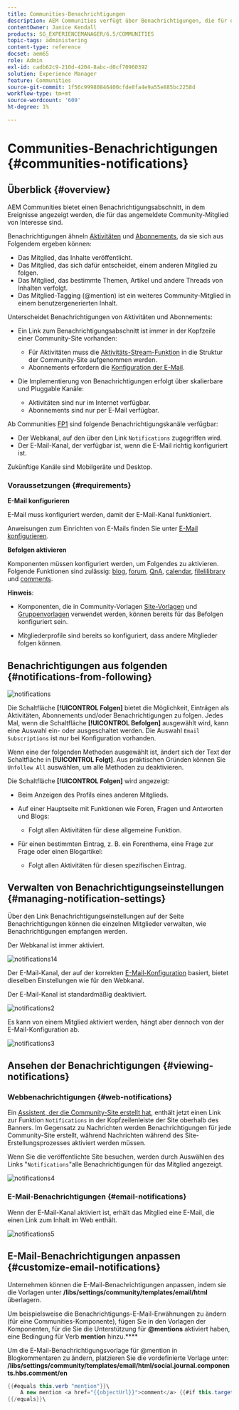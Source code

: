 ```yaml
---
title: Communities-Benachrichtigungen
description: AEM Communities verfügt über Benachrichtigungen, die für das angemeldete Community-Mitglied interessante Ereignisse anzeigen
contentOwner: Janice Kendall
products: SG_EXPERIENCEMANAGER/6.5/COMMUNITIES
topic-tags: administering
content-type: reference
docset: aem65
role: Admin
exl-id: cadb62c9-210d-4204-8abc-d0cf70960392
solution: Experience Manager
feature: Communities
source-git-commit: 1f56c99980846400cfde8fa4e9a55e885bc2258d
workflow-type: tm+mt
source-wordcount: '609'
ht-degree: 1%

---
```


# Communities-Benachrichtigungen {#communities-notifications}

## Überblick {#overview}

AEM Communities bietet einen Benachrichtigungsabschnitt, in dem Ereignisse angezeigt werden, die für das angemeldete Community-Mitglied von Interesse sind.

Benachrichtigungen ähneln [Aktivitäten](/help/communities/essentials-activities.md) und [Abonnements](/help/communities/subscriptions.md), da sie sich aus Folgendem ergeben können:

* Das Mitglied, das Inhalte veröffentlicht.
* Das Mitglied, das sich dafür entscheidet, einem anderen Mitglied zu folgen.
* Das Mitglied, das bestimmte Themen, Artikel und andere Threads von Inhalten verfolgt.
* Das Mitglied-Tagging (@mention) ist ein weiteres Community-Mitglied in einem benutzergenerierten Inhalt.

Unterscheidet Benachrichtigungen von Aktivitäten und Abonnements:

* Ein Link zum Benachrichtigungsabschnitt ist immer in der Kopfzeile einer Community-Site vorhanden:

   * Für Aktivitäten muss die [Aktivitäts-Stream-Funktion](/help/communities/functions.md#activity-stream-function) in die Struktur der Community-Site aufgenommen werden.
   * Abonnements erfordern die [Konfiguration der E-Mail](/help/communities/email.md).

* Die Implementierung von Benachrichtigungen erfolgt über skalierbare und Pluggable Kanäle:

   * Aktivitäten sind nur im Internet verfügbar.
   * Abonnements sind nur per E-Mail verfügbar.

Ab Communities [FP1](/help/communities/deploy-communities.md#latestfeaturepack) sind folgende Benachrichtigungskanäle verfügbar:

* Der Webkanal, auf den über den Link `Notifications` zugegriffen wird.
* Der E-Mail-Kanal, der verfügbar ist, wenn die E-Mail richtig konfiguriert ist.

Zukünftige Kanäle sind Mobilgeräte und Desktop.

### Voraussetzungen {#requirements}

**E-Mail konfigurieren**

E-Mail muss konfiguriert werden, damit der E-Mail-Kanal funktioniert.

Anweisungen zum Einrichten von E-Mails finden Sie unter [E-Mail konfigurieren](/help/communities/analytics.md).

**Befolgen aktivieren**

Komponenten müssen konfiguriert werden, um Folgendes zu aktivieren. Folgende Funktionen sind zulässig: [blog](/help/communities/blog-feature.md), [forum](/help/communities/forum.md), [QnA](/help/communities/working-with-qna.md), [calendar](/help/communities/calendar.md), [filelilibrary](/help/communities/file-library.md) und [comments](/help/communities/comments.md).

**Hinweis**:

* Komponenten, die in Community-Vorlagen [Site-Vorlagen](/help/communities/sites.md) und [Gruppenvorlagen](/help/communities/tools-groups.md) verwendet werden, können bereits für das Befolgen konfiguriert sein.

* Mitgliederprofile sind bereits so konfiguriert, dass andere Mitglieder folgen können.

## Benachrichtigungen aus folgenden {#notifications-from-following}

![notifications](assets/notifications.png)

Die Schaltfläche **[!UICONTROL Folgen]** bietet die Möglichkeit, Einträgen als Aktivitäten, Abonnements und/oder Benachrichtigungen zu folgen. Jedes Mal, wenn die Schaltfläche **[!UICONTROL Befolgen]** ausgewählt wird, kann eine Auswahl ein- oder ausgeschaltet werden. Die Auswahl `Email Subscriptions` ist nur bei Konfiguration vorhanden.

Wenn eine der folgenden Methoden ausgewählt ist, ändert sich der Text der Schaltfläche in **[!UICONTROL Folgt]**. Aus praktischen Gründen können Sie `Unfollow All` auswählen, um alle Methoden zu deaktivieren.

Die Schaltfläche **[!UICONTROL Folgen]** wird angezeigt:

* Beim Anzeigen des Profils eines anderen Mitglieds.
* Auf einer Hauptseite mit Funktionen wie Foren, Fragen und Antworten und Blogs:

   * Folgt allen Aktivitäten für diese allgemeine Funktion.

* Für einen bestimmten Eintrag, z. B. ein Forenthema, eine Frage zur Frage oder einen Blogartikel:

   * Folgt allen Aktivitäten für diesen spezifischen Eintrag.

## Verwalten von Benachrichtigungseinstellungen {#managing-notification-settings}

Über den Link Benachrichtigungseinstellungen auf der Seite Benachrichtigungen können die einzelnen Mitglieder verwalten, wie Benachrichtigungen empfangen werden.

Der Webkanal ist immer aktiviert.

![notifications14](assets/notifications1.png)

Der E-Mail-Kanal, der auf der korrekten [E-Mail-Konfiguration](/help/communities/email.md) basiert, bietet dieselben Einstellungen wie für den Webkanal.

Der E-Mail-Kanal ist standardmäßig deaktiviert.

![notifications2](assets/notifications2.png)

Es kann von einem Mitglied aktiviert werden, hängt aber dennoch von der E-Mail-Konfiguration ab.

![notifications3](assets/notifications3.png)

## Ansehen der Benachrichtigungen {#viewing-notifications}

### Webbenachrichtigungen {#web-notifications}

Ein [Assistent, der die Community-Site erstellt hat](/help/communities/sites-console.md), enthält jetzt einen Link zur Funktion `Notifications` in der Kopfzeilenleiste der Site oberhalb des Banners. Im Gegensatz zu Nachrichten werden Benachrichtigungen für jede Community-Site erstellt, während Nachrichten während des Site-Erstellungsprozesses aktiviert werden müssen.

Wenn Sie die veröffentlichte Site besuchen, werden durch Auswählen des Links &quot;`Notifications`&quot;alle Benachrichtigungen für das Mitglied angezeigt.

![notifications4](assets/notifications4.png)

### E-Mail-Benachrichtigungen {#email-notifications}

Wenn der E-Mail-Kanal aktiviert ist, erhält das Mitglied eine E-Mail, die einen Link zum Inhalt im Web enthält.

![notifications5](assets/notifications5.png)

## E-Mail-Benachrichtigungen anpassen {#customize-email-notifications}

Unternehmen können die E-Mail-Benachrichtigungen anpassen, indem sie die Vorlagen unter **/libs/settings/community/templates/email/html** überlagern.[](/help/communities/client-customize.md#overlays)

Um beispielsweise die Benachrichtigungs-E-Mail-Erwähnungen zu ändern (für eine Communities-Komponente), fügen Sie in den Vorlagen der Komponenten, für die Sie die Unterstützung für **@mentions** aktiviert haben, eine Bedingung für Verb **mention** hinzu.****

Um die E-Mail-Benachrichtigungsvorlage für @mention in Blogkommentaren zu ändern, platzieren Sie die vordefinierte Vorlage unter: **/libs/settings/community/templates/email/html/social.journal.components.hbs.comment/en**

```java
{{#equals this.verb "mention"}}\
    A new mention <a href="{{objectUrl}}">comment</a> {{#if this.target.properties.[jcr:title]}}to the article "{{{target.displayName}}}" {{/if}}was added by {{{user.name}}} on {{dateUtil this.published format="EEE, d MMM yyyy HH:mm:ss z"}}.\n \
{{/equals}}\
```
